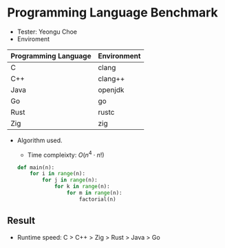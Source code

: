 # Programming Language Benchmark
- Tester: Yeongu Choe
- Enviroment


| Programming Language | Environment |
| -------------------- | ----------- |
| C                    | clang       |
| C++                  | clang++     |
| Java                 | openjdk     |
| Go                   | go          |
| Rust                 | rustc       |
| Zig                  | zig         |

- Algorithm used.
  - Time compleixty: $O(n^4 \cdot n!)$

  ```python
  def main(n):
      for i in range(n):
          for j in range(n):
              for k in range(n):
                  for m in range(n):
                      factorial(n)
  ```

## Result
- Runtime speed: C > C++ > Zig > Rust > Java > Go

